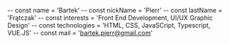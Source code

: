 -- const name = 'Bartek'
-- const nickName = 'Pierr'
-- const lastName = 'Frątczak'
-- const interests = 'Front End Development, UI/UX Graphic Design'
-- const technologies = 'HTML, CSS, JavaSCript, Typescript, VUE.JS'
-- const mail = 'bartek.pierr@gmail.com'

